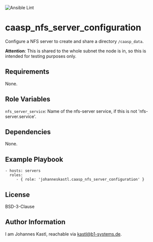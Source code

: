 ![Ansible Lint](https://github.com/johanneskastl/ansible-role-caasp_nfs_server_configuration/workflows/Ansible%20Lint/badge.svg)

caasp_nfs_server_configuration
=========

Configure a NFS server to create and share a directory `/caasp_data`.

**Attention**:
This is shared to the whole subnet the node is in, so this is intended for testing purposes only.

Requirements
------------

None.

Role Variables
--------------

`nfs_server_service`: Name of the nfs-server service, if this is not 'nfs-server.service'.

Dependencies
------------

None.

Example Playbook
----------------

    - hosts: servers
      roles:
         - { role: 'johanneskastl.caasp_nfs_server_configuration' }

License
-------

BSD-3-Clause

Author Information
------------------

I am Johannes Kastl, reachable via kastl@b1-systems.de.
